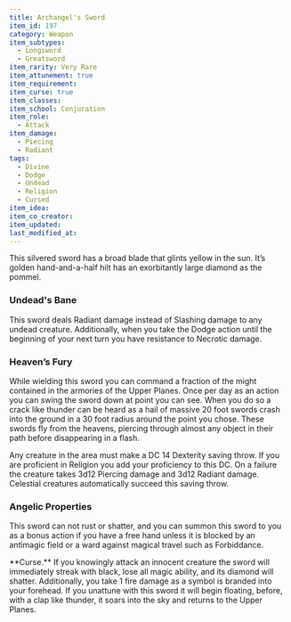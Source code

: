 ```yaml
---
title: Archangel's Sword
item_id: 197
category: Weapon
item_subtypes:
  - Longsword
  - Greatsword
item_rarity: Very Rare
item_attunement: true
item_requirement:
item_curse: true
item_classes:
item_school: Conjuration
item_role:
  - Attack
item_damage:
  - Piecing
  - Radiant
tags:
  - Divine
  - Dodge
  - Undead
  - Religion
  - Cursed
item_idea:
item_co_creator:
item_updated:
last_modified_at:
---
```


This silvered sword has a broad blade that glints yellow in the sun. It’s golden hand-and-a-half hilt has an exorbitantly large diamond as the pommel.

### Undead's Bane
This sword deals Radiant damage instead of Slashing damage to any undead creature. Additionally, when you take the Dodge action until the beginning of your next turn you have resistance to Necrotic damage. 

### Heaven’s Fury
While wielding this sword you can command a fraction of the might contained in the armories of the Upper Planes. Once per day as an action you can swing the sword down at point you can see. When you do so a crack like thunder can be heard as a hail of massive 20 foot swords crash into the ground in a 30 foot radius around the point you chose. These swords fly from the heavens, piercing through almost any object in their path before disappearing in a flash.

Any creature in the area must make a DC 14 Dexterity saving throw. If you are proficient in Religion you add your proficiency to this DC. On a failure the creature takes 3d12 Piercing damage and 3d12 Radiant damage. Celestial creatures automatically succeed this saving throw.

### Angelic Properties
This sword can not rust or shatter, and you can summon this sword to you as a bonus action if you have a free hand unless it is blocked by an antimagic field or a ward against magical travel such as <magic-spell>Forbiddance</magic-spell>.

<div class="curse">
**Curse.** If you knowingly attack an innocent creature the sword will immediately streak with black, lose all magic ability, and its diamond will shatter. Additionally, you take 1 fire damage as a symbol is branded into your forehead.  
If you unattune with this sword it will begin floating, before, with a clap like thunder, it soars into the sky and returns to the Upper Planes.
</div>
